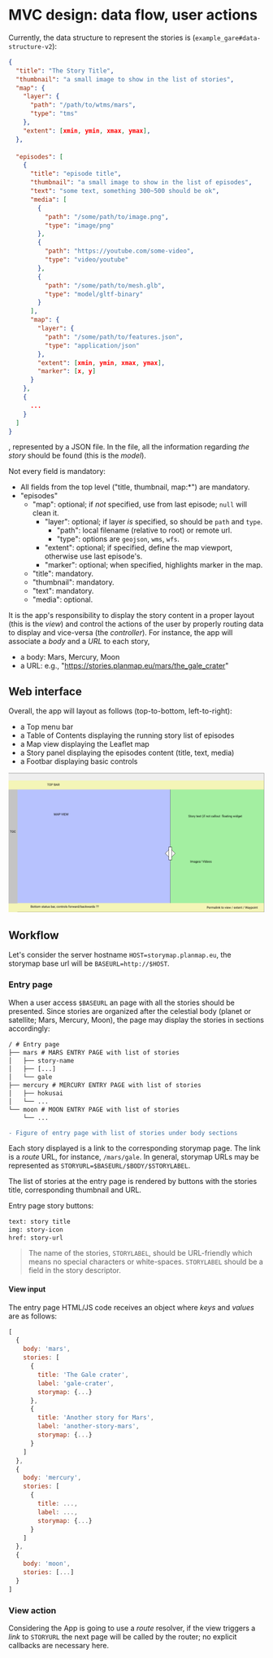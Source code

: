 # MVC design: data flow, user actions

Currently, the data structure to represent the stories is (`example_gare#data-structure-v2`):
```json
{
  "title": "The Story Title",
  "thumbnail": "a small image to show in the list of stories",
  "map": {
    "layer": {
      "path": "/path/to/wtms/mars",
      "type": "tms"
    },
    "extent": [xmin, ymin, xmax, ymax],
  },

  "episodes": [
    {
      "title": "episode title",
      "thumbnail": "a small image to show in the list of episodes",
      "text": "some text, something 300~500 should be ok",
      "media": [
        {
          "path": "/some/path/to/image.png",
          "type": "image/png"
        },
        {
          "path": "https://youtube.com/some-video",
          "type": "video/youtube"
        },
        {
          "path": "/some/path/to/mesh.glb",
          "type": "model/gltf-binary"
        }
      ],
      "map": {
        "layer": {
          "path": "/some/path/to/features.json",
          "type": "application/json"
        },
        "extent": [xmin, ymin, xmax, ymax],
        "marker": [x, y]
      }
    },
    {
      ...
    }
  ]
}
```
, represented by a JSON file. In the file, all the information regarding *the story*
should be found (this is the _model_).

Not every field is mandatory:
* All fields from the top level ("title, thumbnail, map:*") are mandatory.
* "episodes"
  * "map": optional; if _not_ specified, use from last episode; `null` will clean it.
    * "layer": optional; if layer _is_ specified, so should be `path` and `type`.
      * "path": local filename (relative to root) or remote url.
      * "type": options are `geojson`, `wms`, `wfs`.
    * "extent": optional; if specified, define the map viewport, otherwise use last episode's.
    * "marker": optional; when specified, highlights marker in the map.
  * "title": mandatory.
  * "thumbnail": mandatory.
  * "text": mandatory.
  * "media": optional.

It is the app's responsibility to display the story content in a proper layout
(this is the _view_) and control the actions of the user by properly routing data
to display and vice-versa (the _controller_).
For instance, the app will associate a _body_ and a _URL_ to each story,
* a body: Mars, Mercury, Moon
* a URL: e.g., "https://stories.planmap.eu/mars/the_gale_crater"

## Web interface

Overall, the app will layout as follows (top-to-bottom, left-to-right):
* a Top menu bar
* a Table of Contents displaying the running story list of episodes
* a Map view displaying the Leaflet map
* a Story panel displaying the episodes content (title, text, media)
* a Footbar displaying basic controls

![Overall layout](./assets/layout_base_grid.png)

## Workflow

Let's consider the server hostname `HOST=storymap.planmap.eu`, the storymap
base url will be `BASEURL=http://$HOST`.

### Entry page

When a user access `$BASEURL` an page with all the stories should be presented.
Since stories are organized after the celestial body (planet or satellite;
Mars, Mercury, Moon), the page may display the stories in sections accordingly:
```
/ # Entry page
├── mars # MARS ENTRY PAGE with list of stories
│   ├── story-name
│   ├── [...]
│   └── gale
├── mercury # MERCURY ENTRY PAGE with list of stories
│   ├── hokusai
│   └── ...
└── moon # MOON ENTRY PAGE with list of stories
    └── ...
```

```diff
- Figure of entry page with list of stories under body sections
```

Each story displayed is a link to the corresponding storymap page.
The link is a _route_ URL, for instance, `/mars/gale`.
In general, storymap URLs may be represented as `STORYURL=$BASEURL/$BODY/$STORYLABEL`.

The list of stories at the entry page is rendered by buttons with the stories title,
corresponding thumbnail and URL.

Entry page story buttons:
```
text: story title
img: story-icon
href: story-url
```

> The name of the stories, `STORYLABEL`, should be URL-friendly which means no
> special characters or white-spaces. `STORYLABEL` should be a field in the story descriptor.

#### View input
The entry page HTML/JS code receives an object where _keys_ and _values_ are
as follows:
```javascript
[
  {
    body: 'mars',
    stories: [
      {
        title: 'The Gale crater',
        label: 'gale-crater',
        storymap: {...}
      },
      {
        title: 'Another story for Mars',
        label: 'another-story-mars',
        storymap: {...}
      }
    ]
  },
  {
    body: 'mercury',
    stories: [
      {
        title: ...,
        label: ...,
        storymap: {...}
      }
    ]
  },
  {
    body: 'moon',
    stories: [...]
  }
]
```

### View action

Considering the App is going to use a _route_ resolver, if the view triggers a
_link_ to `STORYURL` the next page will be called by the router; no explicit
callbacks are necessary here.
